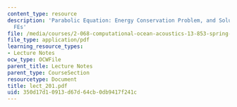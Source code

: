 ```yaml
---
content_type: resource
description: 'Parabolic Equation: Energy Conservation Problem, and Solutions by FDs
  FEs'
file: /media/courses/2-068-computational-ocean-acoustics-13-853-spring-2003/350d17d10913d67d64cb0db9417f241c_lect_201.pdf
file_type: application/pdf
learning_resource_types:
- Lecture Notes
ocw_type: OCWFile
parent_title: Lecture Notes
parent_type: CourseSection
resourcetype: Document
title: lect_201.pdf
uid: 350d17d1-0913-d67d-64cb-0db9417f241c
---
```

